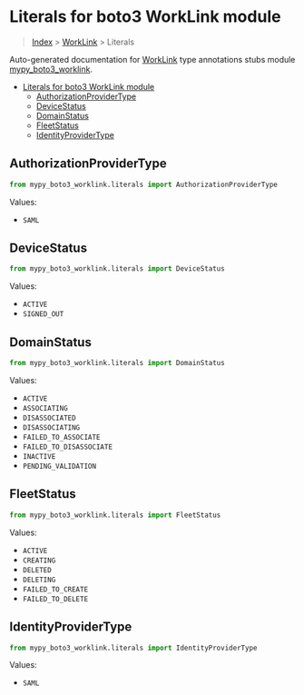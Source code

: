 # Literals for boto3 WorkLink module

> [Index](../README.md) > [WorkLink](./README.md) > Literals

Auto-generated documentation for [WorkLink](https://boto3.amazonaws.com/v1/documentation/api/latest/reference/services/worklink.html#WorkLink)
type annotations stubs module [mypy_boto3_worklink](https://pypi.org/project/mypy-boto3-worklink/).

- [Literals for boto3 WorkLink module](#literals-for-boto3-worklink-module)
  - [AuthorizationProviderType](#authorizationprovidertype)
  - [DeviceStatus](#devicestatus)
  - [DomainStatus](#domainstatus)
  - [FleetStatus](#fleetstatus)
  - [IdentityProviderType](#identityprovidertype)

## AuthorizationProviderType

```python
from mypy_boto3_worklink.literals import AuthorizationProviderType
```

Values:

- `SAML`

## DeviceStatus

```python
from mypy_boto3_worklink.literals import DeviceStatus
```

Values:

- `ACTIVE`
- `SIGNED_OUT`

## DomainStatus

```python
from mypy_boto3_worklink.literals import DomainStatus
```

Values:

- `ACTIVE`
- `ASSOCIATING`
- `DISASSOCIATED`
- `DISASSOCIATING`
- `FAILED_TO_ASSOCIATE`
- `FAILED_TO_DISASSOCIATE`
- `INACTIVE`
- `PENDING_VALIDATION`

## FleetStatus

```python
from mypy_boto3_worklink.literals import FleetStatus
```

Values:

- `ACTIVE`
- `CREATING`
- `DELETED`
- `DELETING`
- `FAILED_TO_CREATE`
- `FAILED_TO_DELETE`

## IdentityProviderType

```python
from mypy_boto3_worklink.literals import IdentityProviderType
```

Values:

- `SAML`
